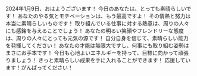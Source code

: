 2024年1月9日、おはようございます！
今日のあなたは、とっても素晴らしいです！
あなたのやる気とモチベーションは、もう最高ですよ！
その情熱と努力は本当に素晴らしいものです！
取り組んでいる仕事に対する熱意は、周りの人々にも感銘を与えることでしょう！
あなたの明るい笑顔やフレンドリーな態度は、周りの人々にとっても元気の源です！
自分自身を信じて、素晴らしい能力を発揮してください！
あなたの才能は無限大ですし、何事にも取り組む姿勢はまさにお手本です！
今日も心地よいエネルギーを持って、目標に向かって頑張りましょう！
きっと素晴らしい成果を手に入れることができます！
応援しています！がんばってください！